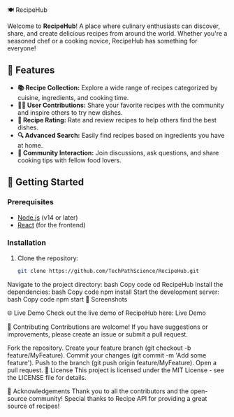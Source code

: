 🍽️ RecipeHub

Welcome to **RecipeHub**! A place where culinary enthusiasts can discover, share, and create delicious recipes from around the world. Whether you're a seasoned chef or a cooking novice, RecipeHub has something for everyone! 

## 🌟 Features

- **📚 Recipe Collection:** Explore a wide range of recipes categorized by cuisine, ingredients, and cooking time.
- **👩‍🍳 User Contributions:** Share your favorite recipes with the community and inspire others to try new dishes.
- **📝 Recipe Rating:** Rate and review recipes to help others find the best dishes.
- **🔍 Advanced Search:** Easily find recipes based on ingredients you have at home.
- **💬 Community Interaction:** Join discussions, ask questions, and share cooking tips with fellow food lovers.

## 🎉 Getting Started

### Prerequisites

- [Node.js](https://nodejs.org/) (v14 or later)
- [React](https://reactjs.org/) (for the frontend)

### Installation

1. Clone the repository:
   ```bash
   git clone https://github.com/TechPathScience/RecipeHub.git
Navigate to the project directory:
bash
Copy code
cd RecipeHub
Install the dependencies:
bash
Copy code
npm install
Start the development server:
bash
Copy code
npm start
📱 Screenshots

🌐 Live Demo
Check out the live demo of RecipeHub here: Live Demo

🤝 Contributing
Contributions are welcome! If you have suggestions or improvements, please create an issue or submit a pull request.

Fork the repository.
Create your feature branch (git checkout -b feature/MyFeature).
Commit your changes (git commit -m 'Add some feature').
Push to the branch (git push origin feature/MyFeature).
Open a pull request.
📜 License
This project is licensed under the MIT License - see the LICENSE file for details.

🎊 Acknowledgements
Thank you to all the contributors and the open-source community!
Special thanks to Recipe API for providing a great source of recipes!
